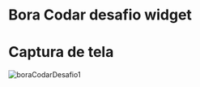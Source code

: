 # Bora Codar desafio widget

# Captura de tela

![boraCodarDesafio1](https://github.com/luannsct/Boracodar-desafio1/assets/34097627/5297326a-6ffa-4608-afc3-45d2bb9c776e)
